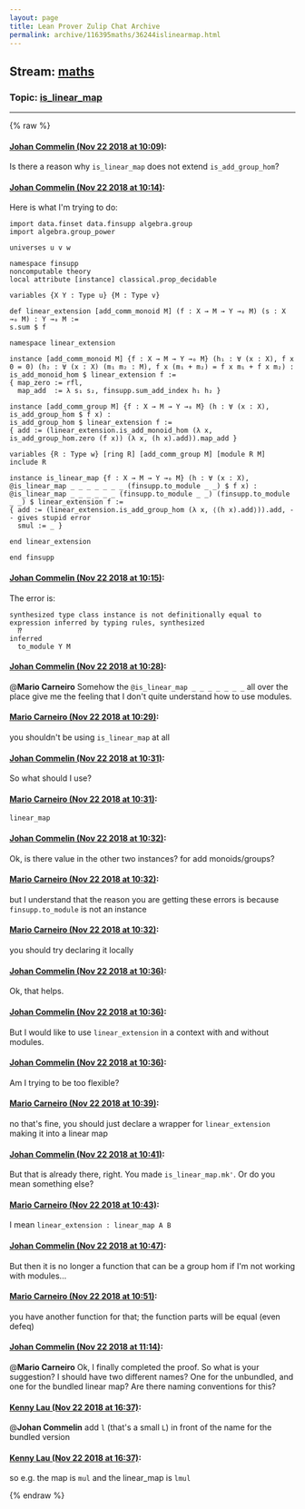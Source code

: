 ```yaml
---
layout: page
title: Lean Prover Zulip Chat Archive 
permalink: archive/116395maths/36244islinearmap.html
---
```


## Stream: [maths](index.html)
### Topic: [is_linear_map](36244islinearmap.html)

---


{% raw %}
#### [ Johan Commelin (Nov 22 2018 at 10:09)](https://leanprover.zulipchat.com/#narrow/stream/116395-maths/topic/is_linear_map/near/148162896):
Is there a reason why `is_linear_map` does not extend `is_add_group_hom`?

#### [ Johan Commelin (Nov 22 2018 at 10:14)](https://leanprover.zulipchat.com/#narrow/stream/116395-maths/topic/is_linear_map/near/148163165):
Here is what I'm trying to do:
```lean
import data.finset data.finsupp algebra.group
import algebra.group_power

universes u v w

namespace finsupp
noncomputable theory
local attribute [instance] classical.prop_decidable

variables {X Y : Type u} {M : Type v}

def linear_extension [add_comm_monoid M] (f : X → M → Y →₀ M) (s : X →₀ M) : Y →₀ M :=
s.sum $ f

namespace linear_extension

instance [add_comm_monoid M] {f : X → M → Y →₀ M} (h₁ : ∀ (x : X), f x 0 = 0) (h₂ : ∀ (x : X) (m₁ m₂ : M), f x (m₁ + m₂) = f x m₁ + f x m₂) :
is_add_monoid_hom $ linear_extension f :=
{ map_zero := rfl,
  map_add  := λ s₁ s₂, finsupp.sum_add_index h₁ h₂ }

instance [add_comm_group M] {f : X → M → Y →₀ M} (h : ∀ (x : X), is_add_group_hom $ f x) :
is_add_group_hom $ linear_extension f :=
{ add := (linear_extension.is_add_monoid_hom (λ x, is_add_group_hom.zero (f x)) (λ x, (h x).add)).map_add }

variables {R : Type w} [ring R] [add_comm_group M] [module R M]
include R

instance is_linear_map {f : X → M → Y →₀ M} (h : ∀ (x : X), @is_linear_map _ _ _ _ _ _ _ (finsupp.to_module _ _) $ f x) :
@is_linear_map _ _ _ _ _ _ (finsupp.to_module _ _) (finsupp.to_module _ _) $ linear_extension f :=
{ add := (linear_extension.is_add_group_hom (λ x, ⟨(h x).add⟩)).add, -- gives stupid error
  smul := _ }

end linear_extension

end finsupp
```

#### [ Johan Commelin (Nov 22 2018 at 10:15)](https://leanprover.zulipchat.com/#narrow/stream/116395-maths/topic/is_linear_map/near/148163178):
The error is:
```
synthesized type class instance is not definitionally equal to expression inferred by typing rules, synthesized
  ⁇
inferred
  to_module Y M
```

#### [ Johan Commelin (Nov 22 2018 at 10:28)](https://leanprover.zulipchat.com/#narrow/stream/116395-maths/topic/is_linear_map/near/148163749):
@**Mario Carneiro** Somehow the `@is_linear_map _ _ _ _ _ _ _` all over the place give me the feeling that I don't quite understand how to use modules.

#### [ Mario Carneiro (Nov 22 2018 at 10:29)](https://leanprover.zulipchat.com/#narrow/stream/116395-maths/topic/is_linear_map/near/148163772):
you shouldn't be using `is_linear_map` at all

#### [ Johan Commelin (Nov 22 2018 at 10:31)](https://leanprover.zulipchat.com/#narrow/stream/116395-maths/topic/is_linear_map/near/148163907):
So what should I use?

#### [ Mario Carneiro (Nov 22 2018 at 10:31)](https://leanprover.zulipchat.com/#narrow/stream/116395-maths/topic/is_linear_map/near/148163914):
`linear_map`

#### [ Johan Commelin (Nov 22 2018 at 10:32)](https://leanprover.zulipchat.com/#narrow/stream/116395-maths/topic/is_linear_map/near/148163971):
Ok, is there value in the other two instances? for add monoids/groups?

#### [ Mario Carneiro (Nov 22 2018 at 10:32)](https://leanprover.zulipchat.com/#narrow/stream/116395-maths/topic/is_linear_map/near/148163981):
but I understand that the reason you are getting these errors is because `finsupp.to_module` is not an instance

#### [ Mario Carneiro (Nov 22 2018 at 10:32)](https://leanprover.zulipchat.com/#narrow/stream/116395-maths/topic/is_linear_map/near/148163986):
you should try declaring it locally

#### [ Johan Commelin (Nov 22 2018 at 10:36)](https://leanprover.zulipchat.com/#narrow/stream/116395-maths/topic/is_linear_map/near/148164159):
Ok, that helps.

#### [ Johan Commelin (Nov 22 2018 at 10:36)](https://leanprover.zulipchat.com/#narrow/stream/116395-maths/topic/is_linear_map/near/148164169):
But I would like to use `linear_extension` in a context with and without modules.

#### [ Johan Commelin (Nov 22 2018 at 10:36)](https://leanprover.zulipchat.com/#narrow/stream/116395-maths/topic/is_linear_map/near/148164172):
Am I trying to be  too flexible?

#### [ Mario Carneiro (Nov 22 2018 at 10:39)](https://leanprover.zulipchat.com/#narrow/stream/116395-maths/topic/is_linear_map/near/148164328):
no that's fine, you should just declare a wrapper for `linear_extension` making it into a linear map

#### [ Johan Commelin (Nov 22 2018 at 10:41)](https://leanprover.zulipchat.com/#narrow/stream/116395-maths/topic/is_linear_map/near/148164410):
But that is already there, right. You made `is_linear_map.mk'`. Or do you mean something else?

#### [ Mario Carneiro (Nov 22 2018 at 10:43)](https://leanprover.zulipchat.com/#narrow/stream/116395-maths/topic/is_linear_map/near/148164519):
I mean `linear_extension : linear_map A B`

#### [ Johan Commelin (Nov 22 2018 at 10:47)](https://leanprover.zulipchat.com/#narrow/stream/116395-maths/topic/is_linear_map/near/148164724):
But then it is no longer a function that can be a group hom if I'm not working with modules...

#### [ Mario Carneiro (Nov 22 2018 at 10:51)](https://leanprover.zulipchat.com/#narrow/stream/116395-maths/topic/is_linear_map/near/148164936):
you have another function for that; the function parts will be equal (even defeq)

#### [ Johan Commelin (Nov 22 2018 at 11:14)](https://leanprover.zulipchat.com/#narrow/stream/116395-maths/topic/is_linear_map/near/148166197):
@**Mario Carneiro** Ok, I finally completed the proof. So what is your suggestion? I should have two different names? One for the unbundled, and one for the bundled linear map? Are there naming conventions for this?

#### [ Kenny Lau (Nov 22 2018 at 16:37)](https://leanprover.zulipchat.com/#narrow/stream/116395-maths/topic/is_linear_map/near/148182128):
@**Johan Commelin** add `l` (that's a small `L`) in front of the name for the bundled version

#### [ Kenny Lau (Nov 22 2018 at 16:37)](https://leanprover.zulipchat.com/#narrow/stream/116395-maths/topic/is_linear_map/near/148182132):
so e.g. the map is `mul` and the linear_map is `lmul`


{% endraw %}
